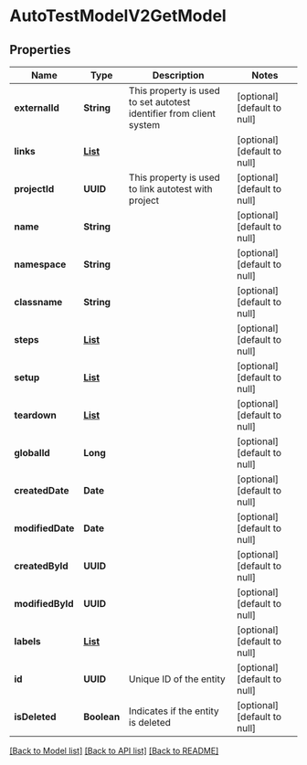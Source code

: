 # AutoTestModelV2GetModel
## Properties

| Name | Type | Description | Notes |
|------------ | ------------- | ------------- | -------------|
| **externalId** | **String** | This property is used to set autotest identifier from client system | [optional] [default to null] |
| **links** | [**List**](LinkModel.md) |  | [optional] [default to null] |
| **projectId** | **UUID** | This property is used to link autotest with project | [optional] [default to null] |
| **name** | **String** |  | [optional] [default to null] |
| **namespace** | **String** |  | [optional] [default to null] |
| **classname** | **String** |  | [optional] [default to null] |
| **steps** | [**List**](AutoTestStepModel.md) |  | [optional] [default to null] |
| **setup** | [**List**](AutoTestStepModel.md) |  | [optional] [default to null] |
| **teardown** | [**List**](AutoTestStepModel.md) |  | [optional] [default to null] |
| **globalId** | **Long** |  | [optional] [default to null] |
| **createdDate** | **Date** |  | [optional] [default to null] |
| **modifiedDate** | **Date** |  | [optional] [default to null] |
| **createdById** | **UUID** |  | [optional] [default to null] |
| **modifiedById** | **UUID** |  | [optional] [default to null] |
| **labels** | [**List**](LabelShortModel.md) |  | [optional] [default to null] |
| **id** | **UUID** | Unique ID of the entity | [optional] [default to null] |
| **isDeleted** | **Boolean** | Indicates if the entity is deleted | [optional] [default to null] |

[[Back to Model list]](../README.md#documentation-for-models) [[Back to API list]](../README.md#documentation-for-api-endpoints) [[Back to README]](../README.md)

